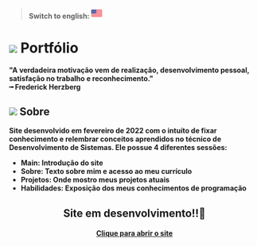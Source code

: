 > #### Switch to english: <kbd>[<img title="English" alt="English" src="flags/united-states.png" width="22">](translation/english/README.en.md)</kbd>

# <img src="https://cdn-icons-png.flaticon.com/512/1752/1752935.png" width="40px;" /> Portfólio

<strong>"A verdadeira motivação vem de realização, desenvolvimento pessoal, satisfação no trabalho e reconhecimento."<strong><br>
╼ Frederick Herzberg

## <img src="https://cdn-icons-png.flaticon.com/512/1752/1752919.png" width="40px;" /> Sobre

Site desenvolvido em fevereiro de 2022 com o intuíto de fixar conhecimento e relembrar conceitos aprendidos no técnico de Desenvolvimento de Sistemas. Ele possue 4 diferentes sessões:
  - <strong>Main</strong>: Introdução do site
  - <strong>Sobre</strong>: Texto sobre mim e acesso ao meu currículo
  - <strong>Projetos</strong>: Onde mostro meus projetos atuais
  - <strong>Habilidades</strong>: Exposição dos meus conhecimentos de programação

<h2 align="center">Site em desenvolvimento!!🙈</a></h4>
  
<h4 align="center"><a href="https://lauraferrari.netlify.app/">Clique para abrir o site</a></h4>


